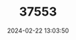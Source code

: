 ---
title: "37553"
category: "Chytranthus mannii"
draft: false
date: 2024-02-22 13:03:50
languages:
  Creoles and pidgins, Portuguese-based (Other): ["Pessego", "Pessegueiro", "Pessegueiro de Sao Tome"]
---